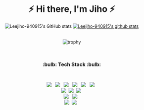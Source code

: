 <div align="center">
   <h1>⚡ Hi there, I'm Jiho ⚡ </h1>
  


<!--
**Leejiho-940915/Leejiho-940915** is a ✨ _special_ ✨ repository because its `README.md` (this file) appears on your GitHub profile.

Here are some ideas to get you started:

- 🔭 I’m currently working on ...
- 🌱 I’m currently learning ...
- 👯 I’m looking to collaborate on ...
- 🤔 I’m looking for help with ...
- 💬 Ask me about ...
- 📫 How to reach me: ...
- 😄 Pronouns: ...
- ⚡ Fun fact: ...
-->

![Leejiho-940915's GitHub stats](https://github-readme-stats.vercel.app/api?username=Leejiho-940915&show_icons=true&theme=radical)
[![Leejiho-940915's github stats](https://github-readme-stats.vercel.app/api/top-langs/?username=Leejiho-940915&layout=compact&show_icons=true&theme=radical)](https://github.com/Leejiho-940915)
<br><br><br>
![trophy](https://github-profile-trophy.vercel.app/?username=Leejiho-940915&show_icons=true&theme=radical)
 </div> 
<br>
  
<h3 align="center"><b>:bulb: Tech Stack :bulb:</b></h3>
</br>
<p align="center">
<img src="https://img.shields.io/badge/HTML5-E34F26?style=flat-square&logo=HTML5&logoColor=white"/></a> &nbsp
<img src="https://img.shields.io/badge/CSS3-1572B6?style=flat-square&logo=CSS3&logoColor=white"/></a> &nbsp
<img src="https://img.shields.io/badge/JavaScript-F7DF1E?style=flat-square&logo=JavaScript&logoColor=white"/></a> &nbsp
<img src="https://img.shields.io/badge/jQuery-0769AD?style=flat-square&logo=jQuery&logoColor=white"/></a> &nbsp
<img src="https://img.shields.io/badge/Bootstrap-7952B3?style=flat-square&logo=Bootstrap&logoColor=white"/></a> &nbsp
<img src="https://img.shields.io/badge/Node.js-339933?style=flat-square&logo=Node.js&logoColor=white"/></a> &nbsp<br>
<!-- <img src="https://img.shields.io/badge/Android-3DDC84?style=flat-square&logo=Android&logoColor=white"/></a> &nbsp -->
<img src="https://img.shields.io/badge/Java-007396?style=flat-square&logo=Java&logoColor=white"/></a>&nbsp 
<img src="https://img.shields.io/badge/JSP-007396?style=flat-square&logo=Java&logoColor=white"/></a>&nbsp 
<img src="https://img.shields.io/badge/Spring-6DB33F?style=flat-square&logo=Spring&logoColor=white"/></a>&nbsp <br>
<img src="https://img.shields.io/badge/MariaDB-003545?style=flat-square&logo=MariaDB&logoColor=white"/></a> &nbsp 
<img src="https://img.shields.io/badge/MySQL-4479A1?style=flat-square&logo=MySQL&logoColor=white"/></a> &nbsp <br>
<img src="https://img.shields.io/badge/Tomcat-F8DC75?style=flat-square&logo=Apache Tomcat&logoColor=white"/></a>&nbsp 
<img src="https://img.shields.io/badge/AWS-232F3E?style=flat-square&logo=Amazon%20AWS&logoColor=white"/></a> &nbsp </p>
